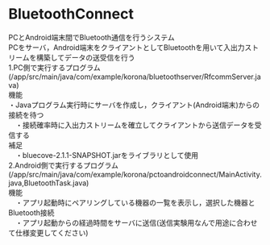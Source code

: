 # BluetoothConnect
PCとAndroid端末間でBluetooth通信を行うシステム  
PCをサーバ，Android端末をクライアントとしてBluetoothを用いて入出力ストリームを構築してデータの送受信を行う  
1.PC側で実行するプログラム(/app/src/main/java/com/example/korona/bluetoothserver/RfcommServer.java)  
  機能  
  ・Javaプログラム実行時にサーバを作成し，クライアント(Android端末)からの接続を待つ  
　・接続確率時に入出力ストリームを確立してクライアントから送信データを受信する  
  補足  
　・bluecove-2.1.1-SNAPSHOT.jarをライブラリとして使用  
2.Android側で実行するプログラム(/app/src/main/java/com/example/korona/pctoandroidconnect/MainActivity.java,BluetoothTask.java)  
  機能  
　・アプリ起動時にペアリングしている機器の一覧を表示し，選択した機器とBluetooth接続  
　・アプリ起動からの経過時間をサーバに送信(送信実験用なんで用途に合わせて仕様変更してください)  


